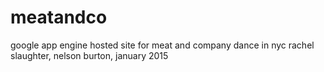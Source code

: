 # meatandco
google app engine hosted site for meat and company dance in nyc
rachel slaughter, nelson burton, january 2015
